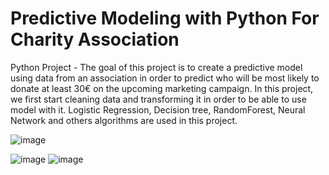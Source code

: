 # Predictive Modeling with Python For Charity Association
Python Project - The goal of this project is to create a predictive model using data from an association in order to predict who will be most likely to donate at least 30€ on the upcoming marketing campaign. 
In this project, we first start cleaning data and transforming it in order to be able to use model with it. Logistic Regression, Decision tree, RandomForest, Neural Network and others algorithms are used in this project.

![image](https://user-images.githubusercontent.com/115185834/210104653-4cea4742-4b74-4a8f-8a7f-ee715ba69d8d.png)

![image](https://user-images.githubusercontent.com/115185834/210104682-6580bdd6-1db3-4158-8c33-e0ec61cca079.png)
![image](https://user-images.githubusercontent.com/115185834/210104698-8686e7ba-c3b6-4e38-a7c9-56d6ea8a2dd2.png)

